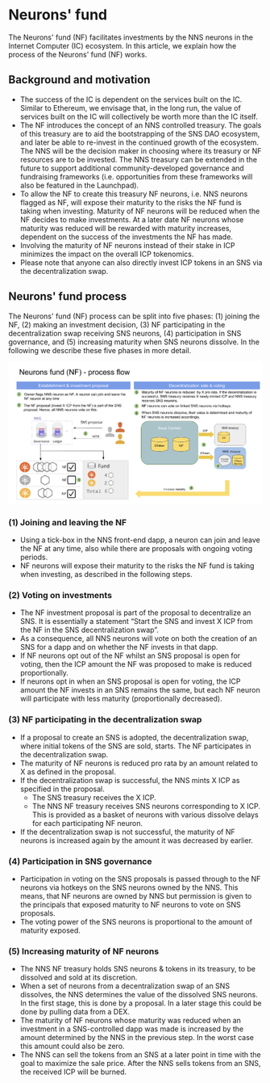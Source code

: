 # Neurons' fund

The Neurons' fund (NF) facilitates investments by the NNS neurons in the Internet Computer (IC) ecosystem. In this article, we explain how the process of the Neurons' fund (NF) works.

## Background and motivation

* The success of the IC is dependent on the services built on the IC. Similar to Ethereum, we envisage that, in the long run, the value of services built on the IC will collectively be worth more than the IC itself.
* The NF introduces the concept of an NNS controlled treasury. The goals of this treasury are to aid the bootstrapping of the SNS DAO ecosystem, and later be able to re-invest in the continued growth of the ecosystem. The NNS will be the decision maker in choosing where its treasury or NF resources are to be invested. The NNS treasury can be extended in the future to support additional community-developed governance and fundraising frameworks (i.e. opportunities from these frameworks will also be featured in the Launchpad).
* To allow the NF to create this treasury NF neurons, i.e. NNS neurons flagged as NF, will expose their maturity to the risks the NF fund is taking when investing. Maturity of NF neurons will be reduced when the NF decides to make investments. At a later date NF neurons whose maturity was reduced will be rewarded with maturity increases, dependent on the success of the investments the NF has made.
* Involving the maturity of NF neurons instead of their stake in ICP minimizes the impact on the overall ICP tokenomics.
* Please note that anyone can also directly invest ICP tokens in an SNS via the decentralization swap.

## Neurons' fund process

The Neurons' fund (NF) process can be split into five phases: (1) joining the NF, (2) making an investment decision, (3) NF participating in the decentralization swap receiving SNS neurons, (4) participation in SNS governance, and (5) increasing maturity when SNS neurons dissolve. In the following we describe these five phases in more detail.

![](../_attachments/neurons_fund_flow.png)

### (1) Joining and leaving the NF

* Using a tick-box in the NNS front-end dapp, a neuron can join and leave the NF at any time, also while there are proposals with ongoing voting periods.
* NF neurons will expose their maturity to the risks the NF fund is taking when investing, as described in the following steps.

### (2) Voting on investments

* The NF investment proposal is part of the proposal to decentralize an SNS. It is essentially a statement “Start the SNS and invest X ICP from the NF in the SNS decentralization swap”.
* As a consequence, all NNS neurons will vote on both the creation of an SNS for a dapp and on whether the NF invests in that dapp.
* If NF neurons opt out of the NF whilst an SNS proposal is open for voting, then the ICP amount the NF was proposed to make is reduced proportionally.
* If neurons opt in when an SNS proposal is open for voting, the ICP amount the NF invests in an SNS remains the same, but each NF neuron will participate with less maturity (proportionally decreased).

### (3) NF participating in the decentralization swap

* If a proposal to create an SNS is adopted, the decentralization swap, where initial tokens of the SNS are sold, starts. The NF participates in the decentralization swap.
* The maturity of NF neurons is reduced pro rata by an amount related to X as defined in the proposal.
* If the decentralization swap is successful, the NNS mints X ICP as specified in the proposal.
  * The SNS treasury receives the X ICP.
  * The NNS NF treasury receives SNS neurons corresponding to X ICP. This is provided as a basket of neurons with various dissolve delays for each participating NF neuron.
* If the decentralization swap is not successful, the maturity of NF neurons is increased again by the amount it was decreased by earlier.

### (4) Participation in SNS governance

* Participation in voting on the SNS proposals is passed through to the NF neurons via hotkeys on the SNS neurons owned by the NNS. This means, that NF neurons are owned by NNS but permission is given to the principals that exposed maturity to NF neurons to vote on SNS proposals.
* The voting power of the SNS neurons is proportional to the amount of maturity exposed.

### (5) Increasing maturity of NF neurons

* The NNS NF treasury holds SNS neurons & tokens in its treasury, to be dissolved and sold at its discretion.
* When a set of neurons from a decentralization swap of an SNS dissolves, the NNS determines the value of the dissolved SNS neurons. In the first stage, this is done by a proposal. In a later stage this could be done by pulling data from a DEX.
* The maturity of NF neurons whose maturity was reduced when an investment in a SNS-controlled dapp was made is increased by the amount determined by the NNS in the previous step. In the worst case this amount could also be zero.
* The NNS can sell the tokens from an SNS at a later point in time with the goal to maximize the sale price. After the NNS sells tokens from an SNS, the received ICP will be burned.
